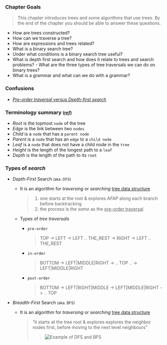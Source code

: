 ### Chapter Goals
> This chapter introduces trees and some algorithms that use trees. By the end of the chapter you should be able to answer these questions.
- How are trees constructed?
- How can we traverse a tree?
- How are expressions and trees related?
- What is a binary search tree?
- Under what conditions is a binary search tree useful?
- What is depth first search and how does it relate to trees and search problems? - What are the three types of tree traversals we can do on binary trees?
- What is a grammar and what can we do with a grammar?

### Confusions
- [*Pre-order traversal* versus *Depth-first search*](https://softwareengineering.stackexchange.com/questions/227779/is-pre-order-traversal-same-as-depth-first-search)

### Terminology summary <small>([*ref*](https://www.freecodecamp.org/news/all-you-need-to-know-about-tree-data-structures-bceacb85490c/))</small>
- *Root* is the topmost `node` of the tree
- *Edge* is the link between two `nodes`
- *Child* is a `node` that has a `parent node`
- *Parent* is a `node` that has an `edge` to a `child node`
- *Leaf* is a `node` that does not have a child node in the `tree`
- *Height* is the length of the longest path to a `leaf`
- *Depth* is the length of the path to its `root`

### Types of *search*
- *Depth-First* Search <small>(aka. DFS)</small>
    - It is an algorithm for *traversing* or *searching* <u>tree data structure</u>
        > 1) one starts at the root & explores AFAP along each branch before backtracking<br>
        > 2) the process is the *same* as the <u>pre-order traversal</u>
    - Types of *tree traversals*
        - `pre-order`
            > TOP -> LEFT -> LEFT .. THE_REST -> RIGHT -> LEFT .. THE_REST

        - `in-order`
            > BOTTOM -> LEFT|MIDDLE|RIGHT -> .. TOP .. -> LEFT|MIDDLE|RIGHT

        - `post-order`
            > BOTTOM -> LEFT|RIGHT|MIDDLE -> LEFT|MIDDLE|RIGHT -> .. TOP

- *Breadth-First* Search <small>(aka. BFS)</small>
    - It is an algorithm for *traversing* or *searching* <u>tree data structure</u>
        > <q>it starts at the tree root & explores explores the neighbor nodes first, before
        moving to the next level neighbours</q>
        >> ![Example of DFS and BFS](./images/example_of_DFS_BFS.jpg)
